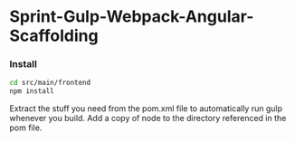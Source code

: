 # Sprint-Gulp-Webpack-Angular-Scaffolding

### Install
```bash
cd src/main/frontend
npm install
```
Extract the stuff you need from the pom.xml file to automatically run gulp whenever you build.
Add a copy of node to the directory referenced in the pom file.